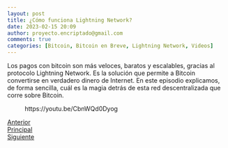 ```yaml
---
layout: post
title: ¿Cómo funciona Lightning Network?
date: 2023-02-15 20:09
author: proyecto.encriptado@gmail.com
comments: true
categories: [Bitcoin, Bitcoin en Breve, Lightning Network, Videos]
---
```

<!-- wp:paragraph -->
<p>Los pagos con bitcoin son más veloces, baratos y escalables, gracias al protocolo Lightning Network. Es la solución que permite a Bitcoin convertirse en verdadero dinero de Internet. En este episodio explicamos, de forma sencilla, cuál es la magia detrás de esta red descentralizada que corre sobre Bitcoin.</p>
<!-- /wp:paragraph -->

<!-- wp:embed {"url":"https://youtu.be/CbnWQd0Dyog","type":"video","providerNameSlug":"youtube","responsive":true,"className":"wp-embed-aspect-16-9 wp-has-aspect-ratio"} -->
<figure class="wp-block-embed is-type-video is-provider-youtube wp-block-embed-youtube wp-embed-aspect-16-9 wp-has-aspect-ratio"><div class="wp-block-embed__wrapper">
https://youtu.be/CbnWQd0Dyog
</div></figure>
<!-- /wp:embed -->

<!-- wp:columns -->
<div class="wp-block-columns"><!-- wp:column -->
<div class="wp-block-column"><!-- wp:buttons {"layout":{"type":"flex"}} -->
<div class="wp-block-buttons"><!-- wp:button {"className":"is-style-outline"} -->
<div class="wp-block-button is-style-outline"><a class="wp-block-button__link wp-element-button" href="https://proyectobitcoin.com/?p=135">Anterior</a></div>
<!-- /wp:button --></div>
<!-- /wp:buttons --></div>
<!-- /wp:column -->

<!-- wp:column -->
<div class="wp-block-column"><!-- wp:buttons {"layout":{"type":"flex","justifyContent":"center"}} -->
<div class="wp-block-buttons"><!-- wp:button {"className":"is-style-outline"} -->
<div class="wp-block-button is-style-outline"><a class="wp-block-button__link wp-element-button" href="https://proyectobitcoin.com/?page_id=123">Principal</a></div>
<!-- /wp:button --></div>
<!-- /wp:buttons --></div>
<!-- /wp:column -->

<!-- wp:column -->
<div class="wp-block-column"><!-- wp:buttons {"layout":{"type":"flex","justifyContent":"right"}} -->
<div class="wp-block-buttons"><!-- wp:button {"className":"is-style-outline"} -->
<div class="wp-block-button is-style-outline"><a class="wp-block-button__link wp-element-button" href="https://proyectobitcoin.com/?p=139">Siguiente </a></div>
<!-- /wp:button --></div>
<!-- /wp:buttons --></div>
<!-- /wp:column --></div>
<!-- /wp:columns -->
